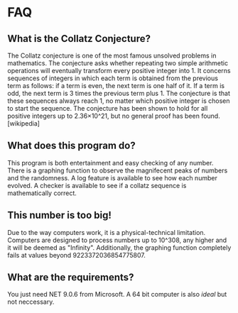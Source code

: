 # FAQ
## What is the Collatz Conjecture?
The Collatz conjecture is one of the most famous unsolved problems in mathematics. The conjecture asks whether repeating two simple arithmetic operations will eventually transform every positive integer into 1. It concerns sequences of integers in which each term is obtained from the previous term as follows: if a term is even, the next term is one half of it. If a term is odd, the next term is 3 times the previous term plus 1. The conjecture is that these sequences always reach 1, no matter which positive integer is chosen to start the sequence. The conjecture has been shown to hold for all positive integers up to 2.36×10^21, but no general proof has been found. [wikipedia]

## What does this program do?
This program is both entertainment and easy checking of any number. There is a graphing function to observe the magnifecent peaks of numbers and the randomness. A log feature is available to see how each number evolved. A checker is available to see if a collatz sequence is mathematically correct.

## This number is too big!
Due to the way computers work, it is a physical-technical limitation. Computers are designed to process numbers up to 10^308, any higher and it will be deemed as "Infinity". Additionally, the graphing function completely fails at values beyond 9223372036854775807. 

## What are the requirements?
You just need NET 9.0.6 from Microsoft. A 64 bit computer is also *ideal* but not neccessary.
